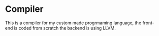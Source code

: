 # Compiler
This is a compiler for my custom made progrmaming language, the front-end is coded from scratch the backend is using LLVM.